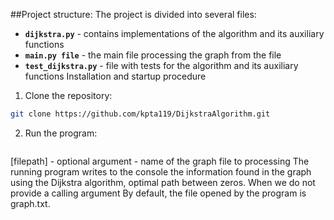 ##Project structure: 
The project is divided into several files:
- **`dijkstra.py`** - contains implementations of the algorithm and its auxiliary functions
- **`main.py file`** - the main file processing the graph from the file
- **`test_dijkstra.py`** - file with tests for the algorithm and its auxiliary functions
Installation and startup procedure
1. Clone the repository:
```bash
git clone https://github.com/kpta119/DijkstraAlgorithm.git
```
2. Run the program:
```bash python3 main.py [filepath]
```
[filepath] - optional argument - name of the graph file to
processing
The running program writes to the console the information found in the graph using the Dijkstra algorithm,
optimal path between zeros. When we do not provide a calling argument
By default, the file opened by the program is graph.txt.

